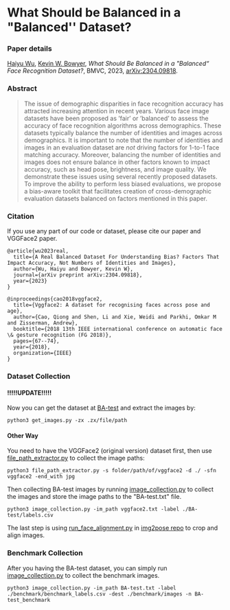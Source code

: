 # What Should be Balanced in a "Balanced'' Dataset?
### Paper details

[Haiyu Wu](https://haiyuwu.netlify.app/), [Kevin W. Bowyer](https://www3.nd.edu/~kwb/), *What Should Be Balanced in a "Balanced“ Face Recognition Dataset?*, BMVC, 2023, [arXiv:2304.09818](https://arxiv.org/abs/2304.09818).

### Abstract
> The issue of demographic disparities in face recognition accuracy has attracted increasing attention in recent years. Various face image datasets have been proposed as ’fair’ or ’balanced’ to assess the accuracy of face recognition algorithms across demographics. These datasets typically balance the number of identities and images across
> demographics. It is important to note that the number of identities and images in an evaluation dataset are *not* driving factors for 1-to-1 face matching accuracy. Moreover, balancing the number of identities and images does not ensure balance in other factors known to impact accuracy, such as head pose, brightness, and image quality. We demonstrate these issues using several recently proposed datasets. To improve the ability to perform less biased evaluations, we propose a bias-aware toolkit that facilitates creation of cross-demographic evaluation datasets balanced on factors mentioned in this paper.

### Citation
If you use any part of our code or dataset, please cite our paper and VGGFace2 paper.
```
@article{wu2023real,
  title={A Real Balanced Dataset For Understanding Bias? Factors That Impact Accuracy, Not Numbers of Identities and Images},
  author={Wu, Haiyu and Bowyer, Kevin W},
  journal={arXiv preprint arXiv:2304.09818},
  year={2023}
}

@inproceedings{cao2018vggface2,
  title={Vggface2: A dataset for recognising faces across pose and age},
  author={Cao, Qiong and Shen, Li and Xie, Weidi and Parkhi, Omkar M and Zisserman, Andrew},
  booktitle={2018 13th IEEE international conference on automatic face \& gesture recognition (FG 2018)},
  pages={67--74},
  year={2018},
  organization={IEEE}
}
```
### Dataset Collection
#### **!!!!!UPDATE!!!!!**
Now you can get the dataset at [BA-test](https://drive.google.com/file/d/1jV38hdimoZXRctAKXh5LttV1_z_HvWLw/view?usp=drive_link) and extract the images by:
```
python3 get_images.py -zx .zx/file/path
```
#### Other Way
You need to have the VGGFace2 (original version) dataset first, then use [file_path_extractor.py](https://github.com/HaiyuWu/LogicalConsistency/blob/main/file_path_extractor.py) to collect the image paths:

```
python3 file_path_extractor.py -s folder/path/of/vggface2 -d ./ -sfn vggface2 -end_with jpg
```

Then collecting BA-test images by running [image_collection.py](https://github.com/HaiyuWu/BA-test-dataset/blob/main/image_collection.py) to collect the images and store the image paths to the "BA-test.txt" file.

```
python3 image_collection.py -im_path vggface2.txt -label ./BA-test/labels.csv
```

The last step is using [run_face_alignment.py](https://github.com/vitoralbiero/img2pose#align-faces) in [img2pose repo](https://github.com/vitoralbiero/img2pose) to crop and align images.

### Benchmark Collection

After you having the BA-test dataset, you can simply run [image_collection.py](https://github.com/HaiyuWu/BA-test-dataset/blob/main/image_collection.py) to collect the benchmark images.
```
python3 image_collection.py -im_path BA-test.txt -label ./benchmark/benchmark_labels.csv -dest ./benchmark/images -n BA-test_benchmark
```
